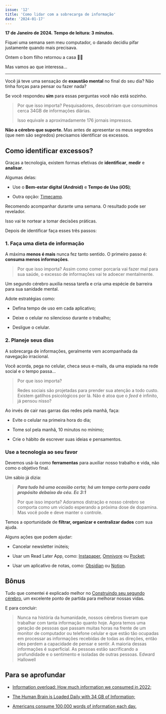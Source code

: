 ```yaml
---
issue: '12'
title: 'Como lidar com a sobrecarga de informação'
date: '2024-01-17'
---
```


**17 de Janeiro de 2024.**
**Tempo de leitura: 3 minutos.**

Fiquei uma semana sem meu computador, o danado decidiu pifar justamente quando mais precisava.

Ontem o bom filho retornou a casa 🐱‍🏍

Mas vamos ao que interessa...

---

Você já teve uma sensação de **exaustão mental** no final do seu dia?
Não tinha forças para pensar ou fazer nada?

Se você respondeu **sim** para essas perguntas você não está sozinho.

> Por que isso importa?
> Pesquisadores, descobriram que consumimos cerca 34GB de informações diárias.
>
> Isso equivale a aproximadamente 176 jornais impressos.

**Não a cérebro que suporte.**
Mas antes de apresentar os meus segredos (que nem são segredos) precisamos identificar os excessos.

## Como identificar excessos?

Graças a tecnologia, existem formas efetivas de **identificar**, **medir** e **analisar**.

Algumas delas:

- Use o **Bem-estar digital (Android)** e **Tempo de Uso (iOS)**;

- Outra opção: [Timecamp](https://www.timecamp.com/br/).

Recomendo acompanhar durante uma semana. O resultado pode ser revelador.

Isso vai te nortear a tomar decisões práticas.

Depois de identificar faça esses três passos:

### 1\. Faça uma dieta de informação

A máxima **menos é mais** nunca fez tanto sentido. O primeiro passo é: **consuma menos informações**.

> Por que isso importa?
> Assim como comer porcaria vai fazer mal para sua saúde, o excesso de informações vai te adoecer mentalmente.

Um segundo cérebro auxilia nessa tarefa e cria uma espécie de barreira para sua sanidade mental.

Adote estratégias como:

- Defina tempo de uso em cada aplicativo;

- Deixe o celular no silencioso durante o trabalho;

- Desligue o celular.

### 2\. Planeje seus dias

A sobrecarga de informações, geralmente vem acompanhada da navegação irracional.

Você acorda, pega no celular, checa seus e-mails, da uma espiada na rede social e o tempo passa...

> Por que isso importa?
>
> Redes sociais são projetadas para prender sua atenção a todo custo. Existem gatilhos psicológicos por lá. Não é atoa que o _feed_ é infinito, já pensou nisso?

Ao invés de cair nas garras das redes pela manhã, faça:

- Evite o celular na primeira hora do dia;

- Tome sol pela manhã, 10 minutos no mínimo;

- Crie o hábito de escrever suas ideias e pensamentos.

### Use a tecnologia ao seu favor

Devemos usá-la como **ferramentas** para auxiliar nosso trabalho e vida, não como o objetivo final.

Um sábio já dizia:

> _**Para tudo há uma ocasião certa;**_
> _**há um tempo certo para cada propósito**_
> _**debaixo do céu.**_
> _**Ec 3:1**_
>
> Por que isso importa?
> Adoramos distração e nosso cérebro se comporta como um viciado esperando a próxima dose de dopamina. Mas você pode e deve manter o controle.

Temos a oportunidade de **filtrar, organizar e centralizar dados** com sua ajuda.

Alguns ações que podem ajudar:

- Cancelar newsletter inúteis;

- Usar um Read Later App, como: [Instapaper](https://www.instapaper.com/), [Omnivore](https://omnivore.app/) ou [Pocket](https://getpocket.com/pt/);

- Usar um aplicativo de notas, como: [Obsidian](https://obsidian.md/) ou [Notion](https://www.notion.so/).

## Bônus

Tudo que comentei é explicado melhor no [Construindo seu segundo cérebro](https://amzn.to/44NKICS), um excelente ponto de partida para melhorar nossas vidas.

E para concluir:

> Nunca na história da humanidade, nossos cérebros tiveram que trabalhar com tanta informação quanto hoje.
> Agora temos uma geração de pessoas que passam muitas horas na frente de um monitor de computador ou telefone celular e que estão tão ocupadas em processar as informações recebidas de todas as direções, então eles perdem a capacidade de pensar e sentir.
> A maioria dessas informações é superficial. As pessoas estão sacrificando a profundidade e o sentimento e isoladas de outras pessoas.
> Edward Hallowell

## Para se aprofundar

- [Information overload: How much information we consumed in 2022;](https://heyday.xyz/blog/information-overload/)

- [The Human Brain is Loaded Daily with 34 GB of Information;](https://www.tech21century.com/the-human-brain-is-loaded-daily-with-34-gb-of-information/)

- [Americans consume 100,000 words of information each day.](https://ijoc.org/index.php/ijoc/article/viewFile/1566/743)
